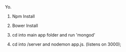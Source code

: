 Yo. 

1. Npm Install
2. Bower Install

3. cd into main app folder and run 'mongod'
4. cd into /server and nodemon app.js. (listens on 3000); 